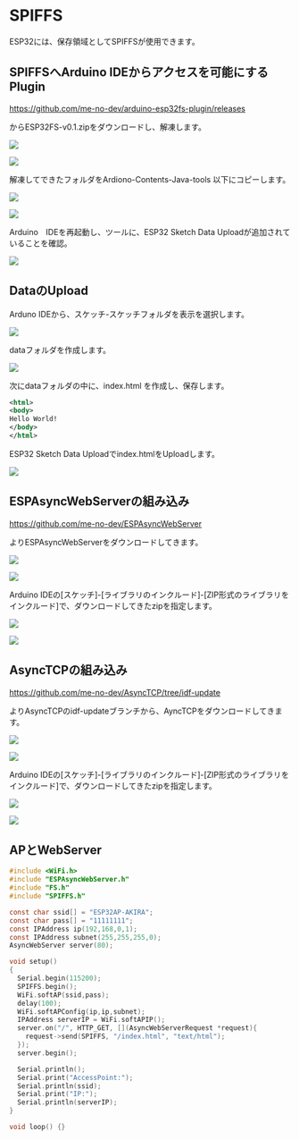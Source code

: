 # SPIFFS

ESP32には、保存領域としてSPIFFSが使用できます。

## SPIFFSへArduino IDEからアクセスを可能にするPlugin

https://github.com/me-no-dev/arduino-esp32fs-plugin/releases

からESP32FS-v0.1.zipをダウンロードし、解凍します。

![](./img/spiffs001.png)

![](./img/spiffs002.png)

解凍してできたフォルダをArdiono-Contents-Java-tools 以下にコピーします。

![](./img/spiffs003.png)

![](./img/spiffs004.png)

Arduino　IDEを再起動し、ツールに、ESP32 Sketch Data Uploadが追加されていることを確認。

![](./img/spiffs005.png)

## DataのUpload

Arduno IDEから、スケッチ-スケッチフォルダを表示を選択します。

![](./img/spiffs006.png)

dataフォルダを作成します。

![](./img/spiffs007.png)

次にdataフォルダの中に、index.html を作成し、保存します。

```xml
<html>
<body>
Hello World!
</body>
</html>
```

ESP32 Sketch Data Uploadでindex.htmlをUploadします。

![](./img/spiffs005.png)

## ESPAsyncWebServerの組み込み

https://github.com/me-no-dev/ESPAsyncWebServer

よりESPAsyncWebServerをダウンロードしてきます。

![](./img/spiffs008.png)

![](./img/spiffs009.png)

Arduino IDEの[スケッチ]-[ライブラリのインクルード]-[ZIP形式のライブラリをインクルード]で、ダウンロードしてきたzipを指定します。

![](./img/spiffs010.png)

![](./img/spiffs011.png)

## AsyncTCPの組み込み

https://github.com/me-no-dev/AsyncTCP/tree/idf-update

よりAsyncTCPのidf-updateブランチから、AyncTCPをダウンロードしてきます。

![](./img/spiffs012.png)

![](./img/spiffs013.png)

Arduino IDEの[スケッチ]-[ライブラリのインクルード]-[ZIP形式のライブラリをインクルード]で、ダウンロードしてきたzipを指定します。

![](./img/spiffs010.png)

![](./img/spiffs014.png)

## APとWebServer

```c
#include <WiFi.h>
#include "ESPAsyncWebServer.h"
#include "FS.h"
#include "SPIFFS.h"

const char ssid[] = "ESP32AP-AKIRA";
const char pass[] = "11111111";
const IPAddress ip(192,168,0,1);
const IPAddress subnet(255,255,255,0);
AsyncWebServer server(80);

void setup()
{
  Serial.begin(115200);
  SPIFFS.begin();
  WiFi.softAP(ssid,pass);
  delay(100);
  WiFi.softAPConfig(ip,ip,subnet);
  IPAddress serverIP = WiFi.softAPIP();
  server.on("/", HTTP_GET, [](AsyncWebServerRequest *request){
    request->send(SPIFFS, "/index.html", "text/html");
  }); 
  server.begin();

  Serial.println();
  Serial.print("AccessPoint:");
  Serial.println(ssid);
  Serial.print("IP:");
  Serial.println(serverIP);
}

void loop() {}
```



